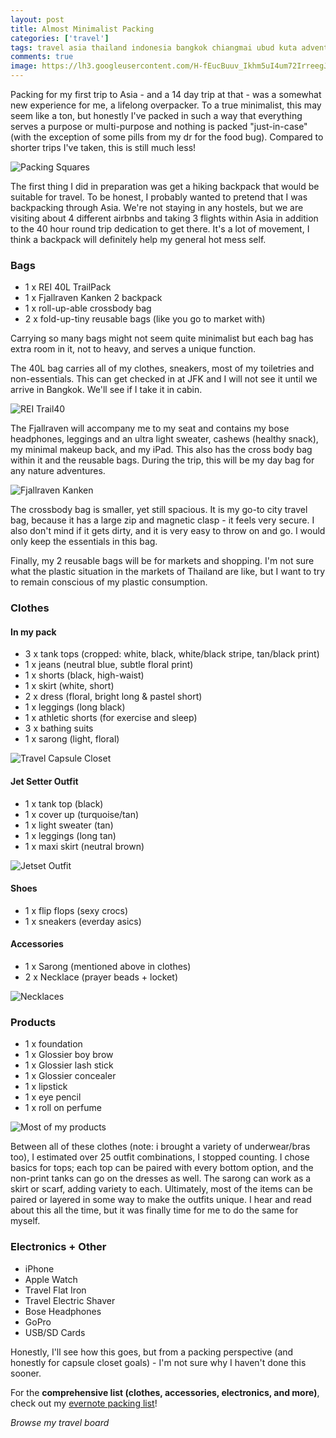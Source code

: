 ```yaml
---
layout: post
title: Almost Minimalist Packing
categories: ['travel']
tags: travel asia thailand indonesia bangkok chiangmai ubud kuta adventure featured
comments: true
image: https://lh3.googleusercontent.com/H-fEucBuuv_Ikhm5uI4um72IrreegJEdn28r43w4Epl8xQTtgyyLXXty1mMrUecYKcCaX4D2dmE9Fkz8aaRztJM6mxeJWo5_iXRHCeDou9UxnBDJNiedWU8aSux7Nv7Vxap-6py9nwI=w2400
---
```


Packing for my first trip to Asia - and a 14 day trip at that - was a somewhat new experience for me, a lifelong overpacker. To a true minimalist, this may seem like a ton, but honestly I've packed in such a way that everything serves a purpose or multi-purpose and nothing is packed "just-in-case" (with the exception of some pills from my dr for the food bug). Compared to shorter trips I've taken, this is still much less! 

![Packing Squares](https://i.pinimg.com/564x/bc/55/44/bc55448ef96c410bec562aa18d8e5b74.jpg)

The first thing I did in preparation was get a hiking backpack that would be suitable for travel. To be honest, I probably wanted to pretend that I was backpacking through Asia. We're not staying in any hostels, but we are visiting about 4 different airbnbs and taking 3 flights within Asia in addition to the 40 hour round trip dedication to get there. It's a lot of movement, I think a backpack will definitely help my general hot mess self.

### Bags

- 1 x REI 40L TrailPack
- 1 x Fjallraven Kanken 2 backpack
- 1 x roll-up-able crossbody bag
- 2 x fold-up-tiny reusable bags (like you go to market with)

Carrying so many bags might not seem quite minimalist but each bag has extra room in it, not to heavy, and serves a unique function.

The 40L bag carries all of my clothes, sneakers, most of my toiletries and non-essentials. This can get checked in at JFK and I will not see it until we arrive in Bangkok. We'll see if I take it in cabin.

![REI Trail40](https://i.pinimg.com/564x/13/81/9c/13819c9ee3010962fc61f53092eb71a3.jpg)

The Fjallraven will accompany me to my seat and contains my bose headphones, leggings and an ultra light sweater, cashews (healthy snack), my minimal makeup back, and my iPad. This also has the cross body bag within it and the reusable bags. During the trip, this will be my day bag for any nature adventures.

![Fjallraven Kanken](https://i.pinimg.com/564x/d1/83/b8/d183b8e3a159462974b3fd0e7da96bc7.jpg)

The crossbody bag is smaller, yet still spacious. It is my go-to city travel bag, because it has a large zip and magnetic clasp - it feels very secure. I also don't mind if it gets dirty, and it is very easy to throw on and go. I would only keep the essentials in this bag.

Finally, my 2 reusable bags will be for markets and shopping. I'm not sure what the plastic situation in the markets of Thailand are like, but I want to try to remain conscious of my plastic consumption.

### Clothes

#### In my pack

- 3 x tank tops (cropped: white, black, white/black stripe, tan/black print)
- 1 x jeans (neutral blue, subtle floral print)
- 1 x shorts (black, high-waist)
- 1 x skirt (white, short)
- 2 x dress (floral, bright long & pastel short)
- 1 x leggings (long black)
- 1 x athletic shorts (for exercise and sleep)
- 3 x bathing suits
- 1 x sarong (light, floral)

![Travel Capsule Closet](https://lh3.googleusercontent.com/H-fEucBuuv_Ikhm5uI4um72IrreegJEdn28r43w4Epl8xQTtgyyLXXty1mMrUecYKcCaX4D2dmE9Fkz8aaRztJM6mxeJWo5_iXRHCeDou9UxnBDJNiedWU8aSux7Nv7Vxap-6py9nwI=w2400)

#### Jet Setter Outfit

- 1 x tank top (black)
- 1 x cover up (turquoise/tan)
- 1 x light sweater (tan)
- 1 x leggings (long tan)
- 1 x maxi skirt (neutral brown)

![Jetset Outfit](https://i.pinimg.com/564x/d9/5c/81/d95c81b87e83bacf1ea9b02c908f725b.jpg)

#### Shoes

- 1 x flip flops (sexy crocs)
- 1 x sneakers (everday asics)

#### Accessories

- 1 x Sarong (mentioned above in clothes)
- 2 x Necklace (prayer beads + locket)

![Necklaces](https://i.pinimg.com/564x/ba/4a/a8/ba4aa8bd067a2acf7fde0aa50bccd31f.jpg)

### Products 

- 1 x foundation
- 1 x Glossier boy brow
- 1 x Glossier lash stick
- 1 x Glossier concealer
- 1 x lipstick
- 1 x eye pencil
- 1 x roll on perfume

![Most of my products](https://i.pinimg.com/564x/17/af/c1/17afc1b9e6136ff626e66fb0c2ef9be1.jpg)

Between all of these clothes (note: i brought a variety of underwear/bras too),
I estimated over 25 outfit combinations, I stopped counting. I chose basics for tops;
each top can be paired with every bottom option, and the non-print tanks can go on the dresses as well. The sarong can work as a skirt or scarf, adding variety to each. Ultimately, most of the items can be paired or layered in some way to make the outfits unique. I hear and read about this all the time, but it was finally time for me to do the same for myself.

### Electronics + Other

- iPhone
- Apple Watch
- Travel Flat Iron
- Travel Electric Shaver
- Bose Headphones
- GoPro
- USB/SD Cards


Honestly, I'll see how this goes, but from a packing perspective (and honestly for capsule closet goals) - I'm not sure why I haven't done this sooner.

For the **comprehensive list (clothes, accessories, electronics, and more)**, check out my [evernote packing list](https://www.evernote.com/l/AHrvBHXHNbNIuoCS14kn2roDsWLW9YKuFBM)!


_Browse my travel board_

<center><a data-pin-do="embedBoard" data-pin-board-width="500" data-pin-scale-height="240" data-pin-scale-width="80" href="https://www.pinterest.com/lorashley/2-g-i-r-l-s-1-t-r-e-k/p-a-c-k/"></a>
</center>